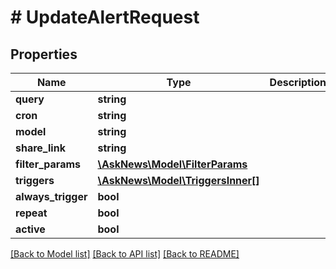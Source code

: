 # # UpdateAlertRequest

## Properties

Name | Type | Description | Notes
------------ | ------------- | ------------- | -------------
**query** | **string** |  | [optional]
**cron** | **string** |  | [optional]
**model** | **string** |  | [optional]
**share_link** | **string** |  | [optional]
**filter_params** | [**\AskNews\Model\FilterParams**](FilterParams.md) |  | [optional]
**triggers** | [**\AskNews\Model\TriggersInner[]**](TriggersInner.md) |  | [optional]
**always_trigger** | **bool** |  | [optional]
**repeat** | **bool** |  | [optional]
**active** | **bool** |  | [optional]

[[Back to Model list]](../../README.md#models) [[Back to API list]](../../README.md#endpoints) [[Back to README]](../../README.md)
